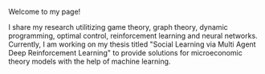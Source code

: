 Welcome to my page! 

<!--
**ecdogaroglu/ecdogaroglu** is a ✨ _special_ ✨ repository because its `README.md` (this file) appears on your GitHub profile.

Here, are some ideas to get you started:

- 🔭 I’m currently working on ...
- 🌱 I’m currently learning ...
- 👯 I’m looking to collaborate on ...
- 🤔 I’m looking for help with ...
- 💬 Ask me about ...
- 📫 How to reach me: ...
- 😄 Pronouns: ...
- ⚡ Fun fact: ...
-->

I share my research utilitizing game theory, graph theory, dynamic programming, optimal control, reinforcement learning and neural networks. Currently, I am working on my thesis titled "Social Learning via Multi Agent Deep Reinforcement Learning" to provide solutions for microeconomic theory models with the help of machine learning.
